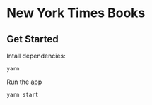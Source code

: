 # New York Times Books

## Get Started

Intall dependencies:

```
yarn
```

Run the app

```
yarn start
```
